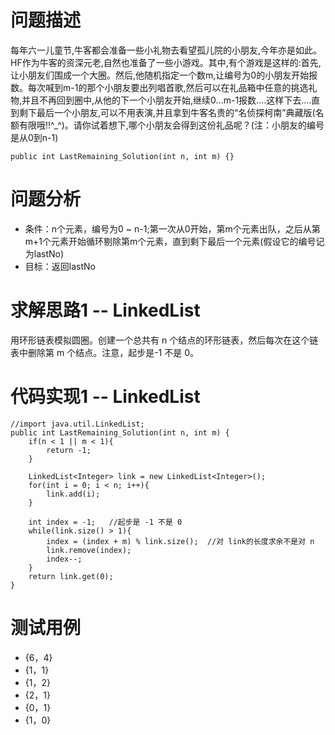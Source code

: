 # 问题描述
每年六一儿童节,牛客都会准备一些小礼物去看望孤儿院的小朋友,今年亦是如此。HF作为牛客的资深元老,自然也准备了一些小游戏。其中,有个游戏是这样的:首先,让小朋友们围成一个大圈。然后,他随机指定一个数m,让编号为0的小朋友开始报数。每次喊到m-1的那个小朋友要出列唱首歌,然后可以在礼品箱中任意的挑选礼物,并且不再回到圈中,从他的下一个小朋友开始,继续0...m-1报数....这样下去....直到剩下最后一个小朋友,可以不用表演,并且拿到牛客名贵的“名侦探柯南”典藏版(名额有限哦!!^_^)。请你试着想下,哪个小朋友会得到这份礼品呢？(注：小朋友的编号是从0到n-1)

```
public int LastRemaining_Solution(int n, int m) {}
```
# 问题分析
- 条件：n个元素，编号为0 \~ n-1;第一次从0开始，第m个元素出队，之后从第m+1个元素开始循环剔除第m个元素，直到剩下最后一个元素(假设它的编号记为lastNo)
- 目标：返回lastNo

# 求解思路1 -- LinkedList
用环形链表模拟圆圈。创建一个总共有 n 个结点的环形链表，然后每次在这个链表中删除第 m 个结点。注意，起步是-1 不是 0。
# 代码实现1 -- LinkedList

```
//import java.util.LinkedList;
public int LastRemaining_Solution(int n, int m) {
    if(n < 1 || m < 1){
        return -1;
    }
    
    LinkedList<Integer> link = new LinkedList<Integer>();
    for(int i = 0; i < n; i++){
        link.add(i);
    }
        
    int index = -1;   //起步是 -1 不是 0
    while(link.size() > 1){
        index = (index + m) % link.size();  //对 link的长度求余不是对 n
        link.remove(index);
        index--;
    }
    return link.get(0);
}
```
# 测试用例
- {6，4}
- {1，1}
- {1，2}
- {2，1}
- {0，1}
- {1，0}

